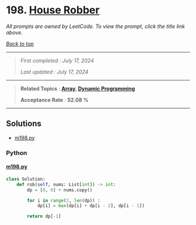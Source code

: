# 198. [House Robber](<https://leetcode.com/problems/house-robber>)

*All prompts are owned by LeetCode. To view the prompt, click the title link above.*

*[Back to top](<../README.md>)*

------

> *First completed : July 17, 2024*
>
> *Last updated : July 17, 2024*

------

> **Related Topics** : **[Array](<by_topic/Array.md>), [Dynamic Programming](<by_topic/Dynamic Programming.md>)**
>
> **Acceptance Rate** : **52.08 %**

------

## Solutions

- [m198.py](<../my-submissions/m198.py>)
### Python
#### [m198.py](<../my-submissions/m198.py>)
```Python
class Solution:
    def rob(self, nums: List[int]) -> int:
        dp = [0, 0] + nums.copy()

        for i in range(2, len(dp)) :
            dp[i] = max(dp[i] + dp[i - 2], dp[i - 1])

        return dp[-1]
```

